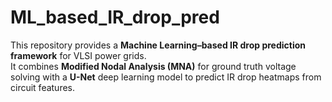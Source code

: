 # ML_based_IR_drop_pred

This repository provides a **Machine Learning–based IR drop prediction framework** for VLSI power grids.  
It combines **Modified Nodal Analysis (MNA)** for ground truth voltage solving with a **U-Net** deep learning model to predict IR drop heatmaps from circuit features.
